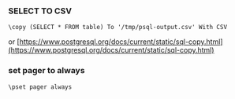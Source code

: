 ### SELECT TO CSV

```sh-session
\copy (SELECT * FROM table) To '/tmp/psql-output.csv' With CSV
```


or [https://www.postgresql.org/docs/current/static/sql-copy.html](https://www.postgresql.org/docs/current/static/sql-copy.html)

### set pager to always

```sh-session
\pset pager always
```